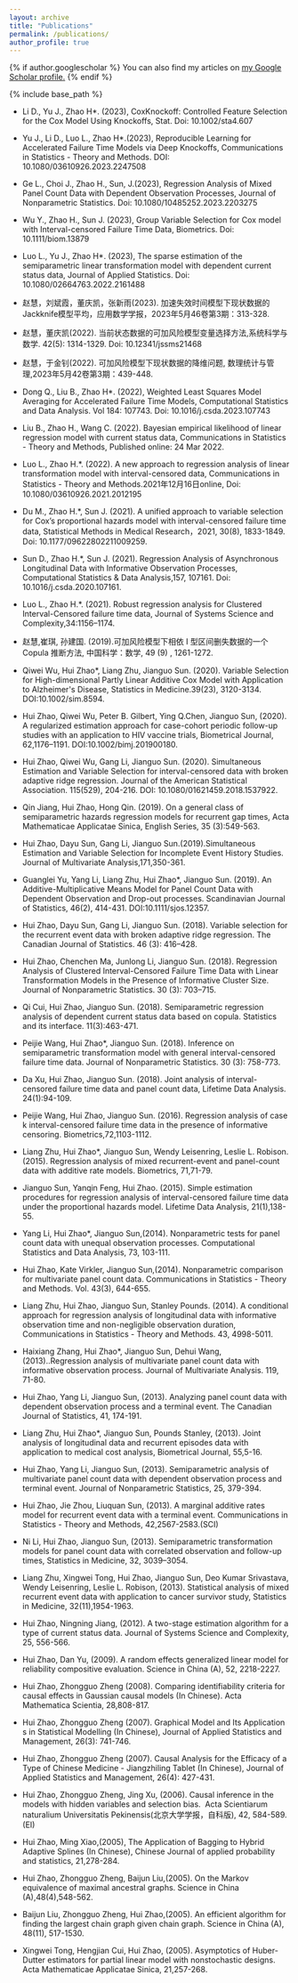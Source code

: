```yaml
---
layout: archive
title: "Publications"
permalink: /publications/
author_profile: true
---
```


{% if author.googlescholar %}
  You can also find my articles on <u><a href="{{author.googlescholar}}">my Google Scholar profile</a>.</u>
{% endif %}

{% include base_path %}

- Li D., Yu J., Zhao H*. (2023), CoxKnockoff: Controlled Feature Selection for the Cox Model Using Knockoffs, Stat. Doi: 10.1002/sta4.607

- Yu J., Li D., Luo L., Zhao H*.(2023), Reproducible Learning for Accelerated Failure Time Models via Deep Knockoffs,  Communications in Statistics - Theory and Methods. DOI: 10.1080/03610926.2023.2247508

- Ge L., Choi J., Zhao H., Sun, J.(2023), Regression Analysis of Mixed Panel Count Data with Dependent Observation Processes, Journal of Nonparametric Statistics. Doi: 10.1080/10485252.2023.2203275

- Wu Y., Zhao H., Sun J. (2023), Group Variable Selection for Cox model with Interval-censored Failure Time Data, Biometrics. Doi: 10.1111/biom.13879

- Luo L., Yu J., Zhao H*. (2023), The sparse estimation of the semiparametric linear transformation model with dependent current status data, Journal of Applied Statistics. Doi: 10.1080/02664763.2022.2161488

- 赵慧，刘斌霞，董庆凯，张新雨(2023). 加速失效时间模型下现状数据的Jackknife模型平均，应用数学学报，2023年5月46卷第3期：313-328.

- 赵慧，董庆凯(2022). 当前状态数据的可加风险模型变量选择方法,系统科学与数学. 42(5):  1314-1329. Doi: 10.12341/jssms21468

- 赵慧，于金钊(2022). 可加风险模型下现状数据的降维问题, 数理统计与管理,2023年5月42卷第3期：439-448.

- Dong Q., Liu B., Zhao H*. (2022), Weighted Least Squares Model Averaging for Accelerated Failure Time Models, Computational Statistics and Data Analysis. Vol 184: 107743.  Doi: 10.1016/j.csda.2023.107743

- Liu B., Zhao H., Wang C. (2022). Bayesian empirical likelihood of linear regression model with current status data, Communications in Statistics - Theory and Methods, Published online: 24 Mar 2022.

- Luo L., Zhao H.*. (2022). A new approach to regression analysis of linear transformation model with interval-censored data, Communications in Statistics - Theory and Methods.2021年12月16日online,  Doi: 10.1080/03610926.2021.2012195  

- Du M., Zhao H.*, Sun J. (2021). A unified approach to variable selection for Cox’s proportional hazards model with interval-censored failure time data, Statistical Methods in Medical Research，2021, 30(8), 1833-1849. Doi: 10.1177/09622802211009259.

- Sun D., Zhao H.*, Sun J. (2021). Regression Analysis of Asynchronous Longitudinal Data with Informative Observation Processes,  Computational Statistics & Data Analysis,157, 107161. Doi: 10.1016/j.csda.2020.107161.

-  Luo L., Zhao H.*. (2021). Robust regression analysis for Clustered Interval-Censored failure time data,  Journal of Systems Science and Complexity,34:1156–1174.

- 赵慧,崔琪, 孙建国. (2019).可加风险模型下相依 I 型区间删失数据的一个 Copula 推断方法, 中国科学：数学, 49 (9) , 1261-1272.

- Qiwei Wu, Hui Zhao*, Liang Zhu, Jianguo Sun. (2020). Variable Selection for High-dimensional Partly Linear Additive Cox Model with Application to Alzheimer's Disease, Statistics in Medicine.39(23), 3120-3134.  DOI:10.1002/sim.8594.

- Hui Zhao, Qiwei Wu, Peter B. Gilbert, Ying Q.Chen, Jianguo Sun, (2020). A regularized estimation approach for case-cohort periodic follow-up studies with an application to HIV vaccine trials, Biometrical Journal, 62,1176–1191. DOI:10.1002/bimj.201900180.  

- Hui Zhao, Qiwei Wu, Gang Li, Jianguo Sun. (2020). Simultaneous Estimation and Variable Selection for interval-censored data with broken adaptive ridge regression.   Journal of the American Statistical Association. 115(529), 204-216. DOI: 10.1080/01621459.2018.1537922. 

- Qin Jiang, Hui Zhao, Hong Qin. (2019). On a general class of semiparametric hazards regression models for recurrent gap times, Acta Mathematicae Applicatae Sinica, English Series, 35 (3):549-563.

- Hui Zhao, Dayu Sun, Gang Li, Jianguo Sun.(2019).Simultaneous Estimation and Variable Selection for Incomplete Event History Studies. Journal of Multivariate Analysis,171,350-361.

- Guanglei Yu, Yang Li, Liang Zhu, Hui Zhao*, Jianguo Sun. (2019).   An Additive-Multiplicative Means Model for Panel Count Data with Dependent Observation and Drop-out processes. Scandinavian Journal of Statistics, 46(2), 414-431. DOI:10.1111/sjos.12357. 

- Hui Zhao, Dayu Sun, Gang Li, Jianguo Sun. (2018).   Variable selection for the recurrent event data with broken adaptive ridge regression. The Canadian Journal  of  Statistics. 46 (3): 416–428. 

- Hui Zhao, Chenchen Ma, Junlong Li, Jianguo Sun. (2018).   Regression Analysis of Clustered Interval-Censored Failure Time Data with Linear Transformation Models in the Presence of Informative Cluster Size. Journal of  Nonparametric Statistics. 30 (3): 703–715. 

- Qi Cui, Hui Zhao, Jianguo Sun. (2018).  Semiparametric regression analysis of dependent current status data based on copula. Statistics and its interface. 11(3):463-471. 

- Peijie Wang, Hui Zhao*, Jianguo Sun. (2018).   Inference on semiparametric transformation model with general interval-censored failure time data. Journal of  Nonparametric Statistics. 30 (3): 758-773. 

- Da Xu, Hui Zhao, Jianguo Sun. (2018). Joint analysis of interval-censored failure time data and panel count data, Lifetime Data Analysis. 24(1):94-109.

- Peijie Wang, Hui Zhao, Jianguo Sun. (2016). Regression analysis of case k interval-censored failure time data in the presence of informative censoring. Biometrics,72,1103-1112.

- Liang Zhu, Hui Zhao*, Jianguo Sun, Wendy Leisenring, Leslie L. Robison. (2015). Regression analysis of mixed recurrent-event and panel-count data with additive rate models. Biometrics, 71,71-79.

- Jianguo Sun, Yanqin Feng, Hui Zhao. (2015).  Simple estimation procedures for regression analysis of interval-censored failure time data under the proportional hazards model. Lifetime Data Analysis, 21(1),138-55.

- Yang Li, Hui Zhao*, Jianguo Sun,(2014). Nonparametric tests for panel count data with unequal observation processes. Computational Statistics and Data Analysis, 73, 103-111. 

- Hui Zhao, Kate Virkler, Jianguo Sun,(2014).  Nonparametric comparison for multivariate panel count data.  Communications in Statistics - Theory and Methods. Vol. 43(3), 644-655.

- Liang Zhu, Hui Zhao, Jianguo Sun, Stanley Pounds. (2014). A conditional approach for regression analysis of longitudinal data with informative observation time and non-negligible observation duration, Communications in Statistics - Theory and Methods. 43, 4998-5011.

- Haixiang Zhang, Hui Zhao*, Jianguo Sun, Dehui Wang,(2013)..Regression analysis of multivariate panel count data with informative observation process. Journal of Multivariate Analysis. 119, 71-80.

- Hui Zhao, Yang Li, Jianguo Sun, (2013). Analyzing panel count data with dependent observation process and a terminal event.  The Canadian Journal of Statistics, 41, 174-191.

- Liang Zhu, Hui Zhao*, Jianguo Sun, Pounds Stanley, (2013).  Joint analysis of longitudinal data and recurrent episodes data with application to medical cost analysis, Biometrical Journal, 55,5-16.

- Hui Zhao, Yang Li, Jianguo Sun, (2013).  Semiparametric analysis of multivariate panel count data with dependent observation process and terminal event. Journal of  Nonparametric Statistics,  25, 379-394.

- Hui Zhao, Jie Zhou, Liuquan Sun, (2013). A marginal additive rates model for recurrent event data with a terminal event. Communications in Statistics - Theory and Methods, 42,2567-2583.(SCI)

- Ni Li, Hui Zhao, Jianguo Sun, (2013).  Semiparametric transformation models for panel count data with correlated observation and follow-up times, Statistics in Medicine, 32, 3039–3054.

- Liang Zhu, Xingwei Tong, Hui Zhao, Jianguo Sun, Deo Kumar Srivastava, Wendy Leisenring, Leslie L. Robison, (2013). Statistical analysis of mixed recurrent event data with application to cancer survivor study, Statistics in Medicine, 32(11),1954-1963.

- Hui Zhao, Ningning Jiang, (2012).  A two-stage estimation algorithm for a type of current status data. Journal of Systems Science and Complexity, 25, 556-566.

- Hui Zhao, Dan Yu, (2009). A random effects generalized linear model for reliability compositive evaluation. Science in China (A), 52, 2218-2227.
  
- Hui Zhao, Zhongguo Zheng (2008). Comparing identifiability criteria for causal effects in Gaussian causal models (In Chinese). Acta Mathematica Scientia, 28,808-817.
- Hui Zhao, Zhongguo Zheng (2007). Graphical Model and Its Application s in Statistical Modelling (In Chinese), Journal of Applied Statistics and Management, 26(3): 741-746.
  
- Hui Zhao, Zhongguo Zheng (2007). Causal Analysis for the Efficacy of  a Type of Chinese Medicine - Jiangzhiling Tablet (In Chinese), Journal of Applied Statistics and Management, 26(4): 427-431.

- Hui Zhao, Zhongguo Zheng, Jing Xu, (2006).  Causal inference in the models with hidden variables and selection bias.  Acta Scientiarum naturalium Universitatis Pekinensis(北京大学学报，自科版), 42, 584-589.(EI)
  
- Hui Zhao, Ming Xiao,(2005), The Application of Bagging to Hybrid Adaptive Splines (In Chinese), Chinese Journal of applied probability and statistics, 21,278-284.

- Hui Zhao, Zhongguo Zheng, Baijun Liu,(2005).  On the Markov equivalence of maximal ancestral graphs. Science in China (A),48(4),548-562.

- Baijun Liu, Zhongguo Zheng, Hui Zhao,(2005).  An efficient algorithm for finding the largest chain graph given chain graph. Science in China (A), 48(11), 517-1530.

- Xingwei Tong, Hengjian Cui, Hui Zhao, (2005).  Asymptotics of Huber-Dutter estimators for partial linear model with nonstochastic designs. Acta Mathematicae Applicatae Sinica, 21,257-268. 
